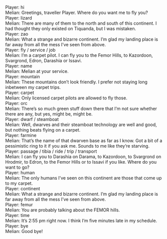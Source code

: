 Player: hi  
Melian: Greetings, traveller Player. Where do you want me to fly you?  
Player: lizard  
Melian: There are many of them to the north and south of this continent. I had thought they only existed on Tiquanda, but I was mistaken.  
Player: zao  
Melian: What a strange and bizarre continent. I’m glad my landing place is far away from all the mess I’ve seen from above.  
Player: fly / service / job  
Melian: I’m a carpet pilot. I can fly you to the Femor Hills, to Kazordoon, Svargrond, Edron, Darashia or Issavi.  
Player: name  
Melian: Melian at your service.  
Player: mountain  
Melian: These mountains don’t look friendly. I prefer not staying long inbetween my carpet trips.  
Player: carpet  
Melian: Only licensed carpet pilots are allowed to fly those.  
Player: orc  
Melian: There’s so much green stuff down there that I’m not sure whether there are any, but yes, might be, might be.  
Player: dwarf / steamboat  
Melian: Well, dwarves and their steamboat technology are well and good, but nothing beats flying on a carpet.  
Player: farmine  
Melian: That’s the name of that dwarven base as far as I know. Got a bit of a pessimistic ring to it if you ask me. Sounds to me like they’re starving.  
Player: passage / tibia / ride / trip / transport  
Melian: I can fly you to Darashia on Darama, to Kazordoon, to Svargrond on Hrodmir, to Edron, to the Femor Hills or to Issavi if you like. Where do you want to go?  
Player: human  
Melian: The only humans I’ve seen on this continent are those that come up to my carpet.  
Player: continent  
Melian: What a strange and bizarre continent. I’m glad my landing place is far away from all the mess I’ve seen from above.  
Player: femur  
Melian: You are probably talking about the FEMOR hills.  
Player: time  
Melian: It’s 2:55 pm right now. I think I’m five minutes late in my schedule.  
Player: bye  
Melian: Good bye!  
